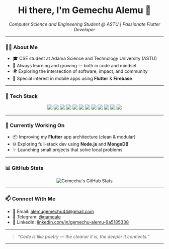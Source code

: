 
<h1 align="center">Hi there, I'm Gemechu Alemu 👋</h1>

<p align="center">
  <em>Computer Science and Engineering Student @ ASTU | Passionate Flutter Developer</em>
</p>

---

### 👨‍💻 About Me

- 🎓 CSE student at Adama Science and Technology University (ASTU)
- 🧠 Always learning and growing — both in code and mindset
- 🌍 Exploring the intersection of software, impact, and community
- 📱 Special interest in mobile apps using **Flutter** & **Firebase**

---

### 🚀 Tech Stack

<div align="center">

<!-- Mobile -->
<img src="https://img.shields.io/badge/Flutter-02569B?style=for-the-badge&logo=flutter&logoColor=white"/>
<img src="https://img.shields.io/badge/Dart-0175C2?style=for-the-badge&logo=dart&logoColor=white"/>

<!-- Frontend -->
<img src="https://img.shields.io/badge/HTML5-E34F26?style=for-the-badge&logo=html5&logoColor=white"/>
<img src="https://img.shields.io/badge/CSS3-1572B6?style=for-the-badge&logo=css3&logoColor=white"/>
<img src="https://img.shields.io/badge/TailwindCSS-06B6D4?style=for-the-badge&logo=tailwindcss&logoColor=white"/>
<img src="https://img.shields.io/badge/JavaScript-F7DF1E?style=for-the-badge&logo=javascript&logoColor=black"/>

<!-- Backend -->
<img src="https://img.shields.io/badge/Node.js-339933?style=for-the-badge&logo=nodedotjs&logoColor=white"/>
<img src="https://img.shields.io/badge/Express.js-000000?style=for-the-badge&logo=express&logoColor=white"/>

<!-- Tools & DB -->
<img src="https://img.shields.io/badge/Firebase-FFCA28?style=for-the-badge&logo=firebase&logoColor=black"/>
<img src="https://img.shields.io/badge/Git-F05032?style=for-the-badge&logo=git&logoColor=white"/>

<!-- Languages -->
<img src="https://img.shields.io/badge/C++-00599C?style=for-the-badge&logo=cplusplus&logoColor=white"/>
<img src="https://img.shields.io/badge/PHP-777BB4?style=for-the-badge&logo=php&logoColor=white"/>

</div>

---

### 🌱 Currently Working On

- 📦 Improving my **Flutter** app architecture (clean & modular)
- 🌐 Exploring full-stack dev using **Node.js** and **MongoDB**
- ✨ Launching small projects that solve local problems

---

### 📊 GitHub Stats

<p align="center">
  <img src="https://github-readme-stats.vercel.app/api?username=game-ale&show_icons=true&theme=radical" alt="Gemechu's GitHub Stats" />
</p>

---

### 📫 Connect With Me

- 📧 Email: [alemugemechu44@gmail.com](mailto:alemugemechu44@gmail.com)
- 💬 Telegram: [@gameale](https://t.me/Ga49Al22)
- 🔗 LinkedIn: [linkedin.com/in/gemechu-alemu-9a5185338](https://www.linkedin.com/in/gemechu-alemu-9a5185338)

---

> _“Code is like poetry — the cleaner it is, the deeper it connects.”_

---


